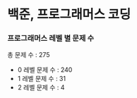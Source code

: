 # 백준, 프로그래머스 코딩
### 프로그래머스 레벨 별 문제 수
총 문제 수 : 275
- 0 레벨 문제 수 : 240
- 1 레벨 문제 수 : 31
- 2 레벨 문제 수 : 4

